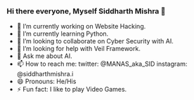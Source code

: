 ### Hi there everyone, Myself Siddharth Mishra 👋

- 🔭 I’m currently working on Website Hacking.
- 🌱 I’m currently learning Python.
- 👯 I’m looking to collaborate on Cyber Security with AI.
- 🤔 I’m looking for help with Veil Framework.
- 💬 Ask me about AI.
- 📫 How to reach me: twitter: @MANAS_aka_SID 
                      instagram: @siddharthmishra.i
- 😄 Pronouns: He/His
- ⚡ Fun fact: I like to play Video Games.
